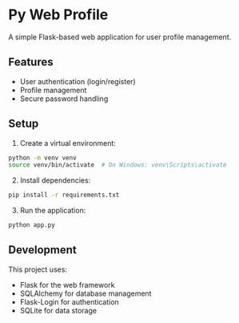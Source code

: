 # Py Web Profile

A simple Flask-based web application for user profile management.

## Features

- User authentication (login/register)
- Profile management
- Secure password handling

## Setup

1. Create a virtual environment:
```bash
python -m venv venv
source venv/bin/activate  # On Windows: venv\Scripts\activate
```

2. Install dependencies:
```bash
pip install -r requirements.txt
```

3. Run the application:
```bash
python app.py
```

## Development

This project uses:
- Flask for the web framework
- SQLAlchemy for database management
- Flask-Login for authentication
- SQLite for data storage
